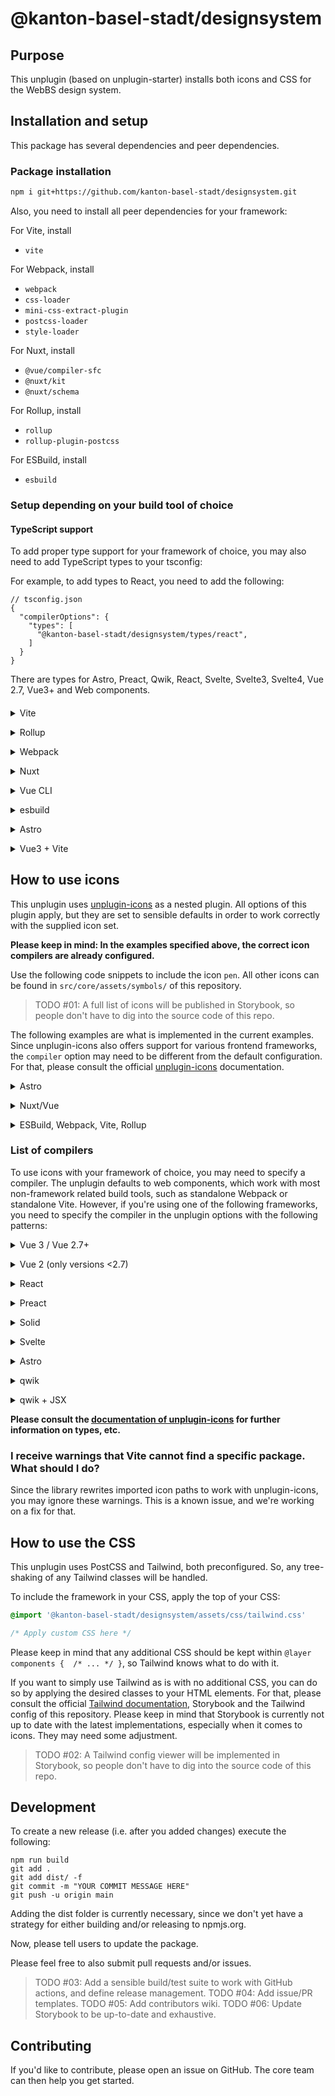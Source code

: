 # @kanton-basel-stadt/designsystem

## Purpose

This unplugin (based on unplugin-starter) installs both icons and CSS for the WebBS design system.

## Installation and setup

This package has several dependencies and peer dependencies.

### Package installation

```bash
npm i git+https://github.com/kanton-basel-stadt/designsystem.git
```

Also, you need to install all peer dependencies for your framework:

For Vite, install

 * `vite`

For Webpack, install

 * `webpack`
 * `css-loader`
 * `mini-css-extract-plugin`
 * `postcss-loader`
 * `style-loader`

For Nuxt, install

 * `@vue/compiler-sfc`
 * `@nuxt/kit`
 * `@nuxt/schema`

For Rollup, install

 * `rollup`
 * `rollup-plugin-postcss`

For ESBuild, install

 * `esbuild`

### Setup depending on your build tool of choice

#### TypeScript support

To add proper type support for your framework of choice, you may also need to add TypeScript types to your tsconfig:

For example, to add types to React, you need to add the following:

```
// tsconfig.json
{
  "compilerOptions": {
    "types": [
      "@kanton-basel-stadt/designsystem/types/react",
    ]
  }
}
```

There are types for Astro, Preact, Qwik, React, Svelte, Svelte3, Svelte4, Vue 2.7, Vue3+ and Web components.

####

<details>
<summary>Vite</summary><br>

```ts
import KantonBSDesignsystemPlugin from '@kanton-basel-stadt/designsystem/vite'

export default defineConfig({
  plugins: [
    KantonBSDesignsystemPlugin({ /* Options */ }),
  ],
  server: {
    fs: {
      strict: false,
    }
  },
})
```

Example: Can be found in `examples/vite-vanillla`.

<br></details>

<details>
<summary>Rollup</summary><br>

```ts
// rollup.config.js
import KantonBSDesignsystemPlugin from '@kanton-basel-stadt/designsystem/dist/rollup.cjs'

export default {
  input: 'main.js',
  output: { format: 'es', file: 'dist/bundle.js' },
  plugins: [
    KantonBSDesignsystemPlugin.default({
      tailwindOptions: {
        targetDir: `${process.cwd()}/dist` // Necessary for the output of font files to work
      }
    }),
  ],
}
```

Example: Can be found in `examples/rollup`.

<br></details>

<details>
<summary>Webpack</summary><br>

```ts
// webpack.config.js
module.exports = {
  /* ... */
  plugins: [
    require('@kanton-basel-stadt/designsystem/webpack').default({ /* Options */ })
  ],
}
```

Example: Can be found in `examples/webpack5`.

<br></details>

<details>
<summary>Nuxt</summary><br>

```ts
// nuxt.config.js
export default defineNuxtConfig({
  modules: [
    ['@kanton-basel-stadt/designsystem/nuxt', {
      iconOptions: {
        compiler: 'vue3',
      }
    }],
  ],
})
```

> This module works for both Nuxt 2 and [Nuxt Vite](https://github.com/nuxt/vite)

Example: Can be found in `examples/nuxt`.

<br></details>

<details>
<summary>Vue CLI</summary><br>

```ts
// vue.config.js
module.exports = {
  configureWebpack: {
    plugins: [
      require('@kanton-basel-stadt/designsystem/webpack')({
        iconOptions: {
          compiler: 'vue3',
        },
      }),
    ],
  },
}
```

<br></details>

<details>
<summary>esbuild</summary><br>

```ts
// esbuild.config.js
import { build } from 'esbuild'
import Starter from '@kanton-basel-stadt/designsystem/esbuild'

build({
  plugins: [KantonBSDesignsystemPlugin()],
  loader: {
    // Necessary for the font files to work
    '.woff': 'file',
    '.woff2': 'file',
  }
})
```

Example: Can be found in `examples/esbuild`.

<br></details>

<details>
<summary>Astro</summary><br>

```ts
// astro.config.mjs
import KantonBSDesignsystemPlugin from '@kanton-basel-stadt/designsystem/astro'

// https://astro.build/config
export default defineConfig({
  integrations: [
    KantonBSDesignsystemPlugin({
      iconOptions: {
        compiler: 'astro',
      }
    })
  ],
})
```

Example: Can be found in `examples/astro`.

<br></details>

<details>
<summary>Vue3 + Vite</summary><br>

```ts
// vite.config.ts
import { fileURLToPath, URL } from 'node:url'

import { defineConfig } from 'vite'
import vue from '@vitejs/plugin-vue'
import KantonBSDesignsystemPlugin from '@kanton-basel-stadt/designsystem/vite'

// https://vitejs.dev/config/
export default defineConfig({
  plugins: [
    KantonBSDesignsystemPlugin({
      iconOptions: {
        compiler: 'vue3',
      },
    }),
    vue(),
  ],
  resolve: {
    alias: {
      '@': fileURLToPath(new URL('./src', import.meta.url))
    }
  },
  server: {
    fs: {
      strict: false,
    }
  },
})

```

Example: Can be found in `examples/vue-vite`.

<br></details>

## How to use icons

This unplugin uses [unplugin-icons](https://www.npmjs.com/package/unplugin-icons) as a nested plugin. All options of
this plugin apply, but they are set to sensible defaults in order to work correctly with the supplied icon set.

**Please keep in mind: In the examples specified above, the correct icon compilers are already configured.**

Use the following code snippets to include the icon `pen`. All other icons can be found in `src/core/assets/symbols/`
of this repository.

> TODO #01: A full list of icons will be published in Storybook, so people don't have to dig into the source code of this repo.

The following examples are what is implemented in the current examples. Since unplugin-icons also offers support for
various frontend frameworks, the `compiler` option may need to be different from the default configuration. For that,
please consult the official [unplugin-icons](https://www.npmjs.com/package/unplugin-icons#configuration) documentation.

<details>
<summary>Astro</summary><br>

```astro
---
import IconSymbolPen from '@kanton-basel-stadt/designsystem/icons/symbol/pen'
---

<IconSymbolPen />
```

Example: Can be found in `examples/astro`.

<br></details>

<details>
<summary>Nuxt/Vue</summary><br>

```vue
<script lang="ts" setup>
  import IconSymbolPen from '@kanton-basel-stadt/designsystem/icons/symbol/pen'
</script>

<template>
  <div>
    <IconSymbolPen />
  </div>
</template>
```

Example: Can be found in `examples/nuxt`.

<br></details>

<details>
<summary>ESBuild, Webpack, Vite, Rollup</summary><br>

In your bundle file:
```js
import '@kanton-basel-stadt/designsystem/icons/symbol/pen'
```

And then, in your HTML file:

```html
<icon-symbol-pen />
```

Example: Can be found in `examples/nuxt`.

<br></details>

### List of compilers

To use icons with your framework of choice, you may need to specify a compiler. The unplugin defaults to web components, 
which work with most non-framework related build tools, such as standalone Webpack or standalone Vite. However, if 
you're using one of the following frameworks, you need to specify the compiler in the unplugin options with the following 
patterns:

<details>
<summary>Vue 3 / Vue 2.7+</summary><br>

Requires peer dependency `@vue/compiler-sfc`.

```js
KantonBSDesignsystemPlugin({
  iconOptions: {
    compiler: 'vue3',
  },
})
```
<br/></details>

<details>
<summary>Vue 2 (only versions <2.7)</summary><br>

Requires peer dependency `vue-template-compiler`.

```js
KantonBSDesignsystemPlugin({
  iconOptions: {
    compiler: 'vue2',
  },
})
```
<br/></details>

<details>
<summary>React</summary><br>

Requires peer dependencies `@svgr/core` and its plugin `@svgr/plugin-jsx`.

```js
KantonBSDesignsystemPlugin({
  iconOptions: {
    compiler: 'jsx',
    jsx: 'react',
  },
})
```
<br/></details>

<details>
<summary>Preact</summary><br>

Requires peer dependencies `@svgr/core` and its plugin `@svgr/plugin-jsx`.

```js
KantonBSDesignsystemPlugin({
  iconOptions: {
    compiler: 'jsx',
    jsx: 'preact',
  },
})
```
<br/></details>

<details>
<summary>Solid</summary><br>

```js
KantonBSDesignsystemPlugin({
  iconOptions: {
    compiler: 'solid'
  },
})
```
<br/></details>

<details>
<summary>Svelte</summary><br>

```js
KantonBSDesignsystemPlugin({
  iconOptions: {
    compiler: 'svelte'
  },
})
```
<br/></details>

<details>
<summary>Astro</summary><br>

```js
KantonBSDesignsystemPlugin({
  iconOptions: {
    compiler: 'astro'
  },
})
```
<br/></details>

<details>
<summary>qwik</summary><br>

```js
KantonBSDesignsystemPlugin({
  iconOptions: {
    compiler: 'qwik'
  },
})
```
<br/></details>

<details>
<summary>qwik + JSX</summary><br>

Requires peer dependencies `@svgr/core` and its plugin `@svgr/plugin-jsx`.

```js
KantonBSDesignsystemPlugin({
  iconOptions: {
    compiler: 'jsx',
    jsx: 'qwik',
  },
})
```
<br/></details>

**Please consult the [documentation of unplugin-icons](https://github.com/unplugin/unplugin-icons) for further 
information on types, etc.**

### I receive warnings that Vite cannot find a specific package. What should I do?

Since the library rewrites imported icon paths to work with unplugin-icons, you may ignore these warnings. This is a 
known issue, and we're working on a fix for that.

## How to use the CSS

This unplugin uses PostCSS and Tailwind, both preconfigured. So, any tree-shaking of any Tailwind classes will be handled.

To include the framework in your CSS, apply the top of your CSS:

```css
@import '@kanton-basel-stadt/designsystem/assets/css/tailwind.css'

/* Apply custom CSS here */
```

Please keep in mind that any additional CSS should be kept within `@layer components {  /* ... */ }`, so Tailwind knows
what to do with it.

If you want to simply use Tailwind as is with no additional CSS, you can do so by applying the desired classes to your
HTML elements. For that, please consult the official [Tailwind documentation](https://tailwindcss.com/docs/installation),
Storybook and the Tailwind config of this repository. Please keep in mind that Storybook is currently not up to date with 
the latest implementations, especially when it comes to icons. They may need some adjustment.



> TODO #02: A Tailwind config viewer will be implemented in Storybook, so people don't have to dig into the source code of this repo.

## Development

To create a new release (i.e. after you added changes) execute the following:

```
npm run build
git add .
git add dist/ -f
git commit -m "YOUR COMMIT MESSAGE HERE"
git push -u origin main
```

Adding the dist folder is currently necessary, since we don't yet have a 
strategy for either building and/or releasing to npmjs.org.

Now, please tell users to update the package.

Please feel free to also submit pull requests and/or issues.

> TODO #03: Add a sensible build/test suite to work with GitHub actions, and define release management.
> TODO #04: Add issue/PR templates.
> TODO #05: Add contributors wiki.
> TODO #06: Update Storybook to be up-to-date and exhaustive.

## Contributing

If you'd like to contribute, please open an issue on GitHub. The core team can then help you get started.
